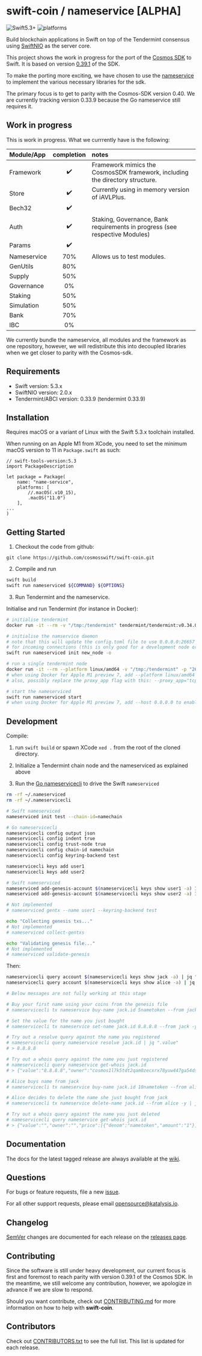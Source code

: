 # swift-coin / nameservice [ALPHA]

![Swift5.3+](https://img.shields.io/badge/Swift-5.3+-blue.svg)
![platforms](https://img.shields.io/badge/platforms-macOS%20%7C%20linux-orange.svg)

Build blockchain applications in Swift on top of the Tendermint consensus using [SwiftNIO](https://github.com/apple/swift-nio) as the server core.

This project shows the work in progress for the port of the [Cosmos SDK](https://github.com/cosmos/cosmos-sdk) to Swift. It is based on version [0.39.1](https://github.com/cosmos/cosmos-sdk/tree/v0.39.1) of the SDK.

To make the porting more exciting, we have chosen to use the [nameservice](https://github.com/cosmos/sdk-tutorials/tree/master/nameservice) to implement the various necessary libraries for the sdk.

The primary focus is to get to parity with the Cosmos-SDK version 0.40. We are currently tracking version 0.33.9 because the Go nameservice still requires it.

## Work in progress
This is work in progress. What we currrently have is the following:

| Module/App  |  completion  |  notes
|:-----------|:---------:|:-------
| Framework  | ✔️ |   Framework mimics the CosmosSDK framework, including the directory structure.
| Store  | ✔️ |  Currently using in memory version of iAVLPlus.
| Bech32 | ✔️    |
| Auth   | ✔️    | Staking, Governance, Bank requirements in progress (see respective Modules)
| Params |   ✔️|    
| Nameservice  | 70%| Allows us to test modules.
| GenUtils | 80%|
| Supply  |  50%  |  
| Governance  |  0% |   
| Staking | 50%    |
| Simulation  |  50%|    
| Bank |   70% |   
| IBC | 0% |

We currently bundle the nameservice, all modules and the framework as one repository, however, we will redistribute this into decoupled libraries when we get closer to parity with the Cosmos-sdk.

## Requirements
- Swift version: 5.3.x
- SwiftNIO version: 2.0.x
- Tendermint/ABCI version: 0.33.9 (tendermint 0.33.9)

## Installation

Requires macOS or a variant of Linux with the Swift 5.3.x toolchain installed.

When running on an Apple M1 from XCode, you need to set the minimum macOS version to 11 in `Package.swift` as such:
```
// swift-tools-version:5.3
import PackageDescription

let package = Package(
    name: "name-service",
    platforms: [
        //.macOS(.v10_15),
        .macOS("11.0")
    ],
...
)
```

## Getting Started

1. Checkout the code from github:
```
git clone https://github.com/cosmosswift/swift-coin.git
```

2. Compile and run

```bash
swift build
swift run nameserviced ${COMMAND} ${OPTIONS}
```

3. Run Tendermint and the nameservice. 

Initialise and run Tendermint (for instance in Docker):
```bash
# initialise tendermint
docker run -it --rm -v "/tmp:/tendermint" tendermint/tendermint:v0.34.0 init

# initialise the namservice daemon
# note that this will update the config.toml file to use 0.0.0.0:26657 instead of 127.0.0.1:26657
# for incoming connections (this is only good for a development node or one where tendermint is running in docker)
swift run nameserviced init new_node -o

# run a single tendermint node
docker run -it --rm --platform linux/amd64 -v "/tmp:/tendermint" -p "26656-26657:26656-26657"  tendermint/tendermint:v0.34.0 node --proxy_app="tcp://host.docker.internal:26658"
# when using Docker for Apple M1 preview 7, add --platform linux/amd64 --add-host=host.docker.internal:host-gateway
# also, possibly replace the proxy_app flag with this: --proxy_app="tcp://192.168.64.1:26658"

# start the nameserviced
swift run nameserviced start
# when using Docker for Apple M1 preview 7, add --host 0.0.0.0 to enable listening from all addresses

```

## Development

Compile:

1. run `swift build` or spawn XCode `xed .` from the root of the cloned directory.

2. Initialize a Tendermint chain node and the nameserviced as explained above

3. Run the [Go nameservicecli](https://github.com/cosmos/sdk-tutorials/tree/master/nameservice/nameservice) to drive the Swift `nameserviced`
```bash
rm -rf ~/.nameserviced
rm -rf ~/.nameservicecli

# Swift nameserviced
nameserviced init test --chain-id=namechain

# Go nameservicecli
nameservicecli config output json
nameservicecli config indent true
nameservicecli config trust-node true
nameservicecli config chain-id namechain
nameservicecli config keyring-backend test

nameservicecli keys add user1
nameservicecli keys add user2

# Swift nameserviced
nameserviced add-genesis-account $(nameservicecli keys show user1 -a) 1000nametoken,100000000stake
nameserviced add-genesis-account $(nameservicecli keys show user2 -a) 1000nametoken,100000000stake

# Not implemented
# nameserviced gentx --name user1 --keyring-backend test

echo "Collecting genesis txs..."
# Not implemented
# nameserviced collect-gentxs

echo "Validating genesis file..."
# Not implemented
# nameserviced validate-genesis
```
Then:
```bash
nameservicecli query account $(nameservicecli keys show jack -a) | jq ".value.coins[0]"
nameservicecli query account $(nameservicecli keys show alice -a) | jq ".value.coins[0]"

# Below messages are not fully working at this stage

# Buy your first name using your coins from the genesis file
# nameservicecli tx nameservice buy-name jack.id 5nametoken --from jack -y | jq ".txhash" |  xargs $(sleep 6) nameservicecli q tx

# Set the value for the name you just bought
# nameservicecli tx nameservice set-name jack.id 8.8.8.8 --from jack -y | jq ".txhash" |  xargs $(sleep 6) nameservicecli q tx

# Try out a resolve query against the name you registered
# nameservicecli query nameservice resolve jack.id | jq ".value"
# > 8.8.8.8

# Try out a whois query against the name you just registered
# nameservicecli query nameservice get-whois jack.id
# > {"value":"8.8.8.8","owner":"cosmos1l7k5tdt2qam0zecxrx78yuw447ga54dsmtpk2s","price":[{"denom":"nametoken","amount":"5"}]}

# Alice buys name from jack
# nameservicecli tx nameservice buy-name jack.id 10nametoken --from alice -y | jq ".txhash" |  xargs $(sleep 6) nameservicecli q tx

# Alice decides to delete the name she just bought from jack
# nameservicecli tx nameservice delete-name jack.id --from alice -y | jq ".txhash" |  xargs $(sleep 6) nameservicecli q tx

# Try out a whois query against the name you just deleted
# nameservicecli query nameservice get-whois jack.id
# > {"value":"","owner":"","price":[{"denom":"nametoken","amount":"1"}]}

```


## Documentation

The docs for the latest tagged release are always available at the [wiki](https://github.com/CosmosSwift/swift-coin/wiki).

## Questions

For bugs or feature requests, file a new [issue](https://github.com/cosmosswift/swift-coin/issues).

For all other support requests, please email [opensource@katalysis.io](mailto:opensource@katalysis.io).

## Changelog

[SemVer](https://semver.org/) changes are documented for each release on the [releases page](https://github.com/cosmosswift/swift-coin/-/releases).

## Contributing

Since the software is still under heavy development, our current focus is first and foremost to reach parity with version 0.39.1 of the Cosmos SDK. In the meantime, we still welcome any contribution, however, we apologize in advance if we are slow to respond.

Should you want contribute, check out [CONTRIBUTING.md](https://github.com/cosmosswift/swift-coin/blob/master/CONTRIBUTING.md) for more information on how to help with **swift-coin**.

## Contributors

Check out [CONTRIBUTORS.txt](https://github.com/cosmosswift/swift-coin/blob/master/CONTRIBUTORS.txt) to see the full list. This list is updated for each release.

